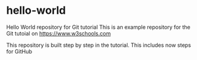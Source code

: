 # hello-world
Hello World repository for Git tutorial
This is an example repository for the Git tutoial on https://www.w3schools.com

This repository is built step by step in the tutorial.
This includes now steps for GitHub
